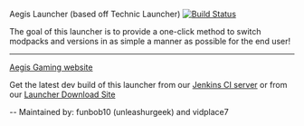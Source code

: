 Aegis Launcher (based off Technic Launcher) [![Build Status](http://build.aegisgaming.org/job/Aegis-Launcher/badge/icon)](http://build.aegisgaming.org/job/Aegis-Launcher/)

The goal of this launcher is to provide a one-click method to switch modpacks and versions in as simple a manner as possible for the end user!

-------------------

[Aegis Gaming website](http://aegisgaming.org/)

Get the latest dev build of this launcher from our [Jenkins CI server](http://build.aegisgaming.org/job/Aegis-Launcher/)
or from our [Launcher Download Site](http://launcher.aegisgaming.org)

--
Maintained by:
funbob10 (unleashurgeek) and vidplace7